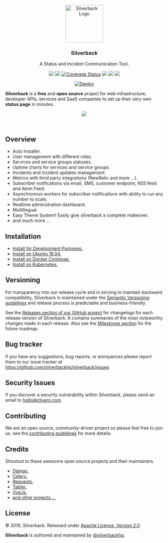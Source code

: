 <p align="center">
    <img alt="Silverback Logo" src="https://silverbackhq.org/logo.png" height="120" />
    <h3 align="center">Silverback</h3>
    <p align="center">A Status and Incident Communication Tool.</p>
    <p align="center">
        <a href="https://travis-ci.org/silverbackhq/Silverback"><img src="https://travis-ci.org/silverbackhq/Silverback.svg?branch=master"></a>
        <a href="https://sonarcloud.io/dashboard?id=silverbackhq_silverback"><img src="https://sonarcloud.io/api/project_badges/measure?project=silverbackhq_silverback&metric=alert_status"></a>
        <a href='https://coveralls.io/github/silverbackhq/silverback?branch=master'><img src='https://coveralls.io/repos/github/silverbackhq/silverback/badge.svg?branch=master' alt='Coverage Status' /></a>
        <a href="https://hub.docker.com/r/clivern/silverback"><img src="https://img.shields.io/badge/Docker-Latest-orange"></a>
        <a href="https://github.com/silverbackhq/Silverback/releases"><img src="https://img.shields.io/badge/Version-v1.0.0--alpha.1-blue.svg"></a>
        <a href="https://github.com/silverbackhq/Silverback/blob/master/LICENSE"><img src="https://img.shields.io/badge/LICENSE-Apache--2.0-orange.svg"></a>
    </p>
</p>
<p align="center">
        <a href="https://heroku.com/deploy" target="_blank"><img src="https://www.herokucdn.com/deploy/button.svg" alt="Deploy"></a>
</p>


**Silverback** is a **free** and **open source** project for web infrastructure, developer APIs, services and SaaS companies to set up their very own **status page** in minutes.

<p align="center">
    <img src="https://raw.githubusercontent.com/silverbackhq/silverback/master/assets/chart.png" />
</p>
<br/>

## Overview

- Auto Installer.
- User management with different roles.
- Services and service groups statuses.
- Uptime charts for services and service groups.
- Incidents and incident updates management.
- Metrics with third party integrations (NewRelic and more ...).
- Subscriber notifications via email, SMS, customer endpoint, RSS feed and Atom Feed.
- Asynchronous workers for subscriber notifications with ability to run any number to scale.
- Realtime administration dashboard.
- Multilingual.
- Easy Theme System! Easily give silverback a complete makeover.
- and much more ...


## Installation

- [Install for Development Purposes.](deployments/development/README.md)
- [Install on Ubuntu 18.04.](deployments/ubuntu-18.04/README.md)
- [Install on Docker Compose.](deployments/docker-compose/README.md)
- [Install on Kubernetes.](deployments/k8s/README.md)


## Versioning

For transparency into our release cycle and in striving to maintain backward compatibility, Silverback is maintained under the [Semantic Versioning guidelines](https://semver.org/) and release process is predictable and business-friendly.

See the [Releases section of our GitHub project](https://github.com/silverbackhq/silverback/releases) for changelogs for each release version of Silverback. It contains summaries of the most noteworthy changes made in each release. Also see the [Milestones section](https://github.com/silverbackhq/silverback/milestones) for the future roadmap.

## Bug tracker

If you have any suggestions, bug reports, or annoyances please report them to our issue tracker at https://github.com/silverbackhq/silverback/issues


## Security Issues

If you discover a security vulnerability within Silverback, please send an email to [hello@clivern.com](mailto:hello@clivern.com)


## Contributing

We are an open source, community-driven project so please feel free to join us. see the [contributing guidelines](CONTRIBUTING.md) for more details.


## Credits

Shoutout to these awesome open source projects and their maintainers.
- [Django.](https://www.djangoproject.com/)
- [Celery.](http://www.celeryproject.org/)
- [Requests.](https://github.com/kennethreitz/requests)
- [Tabler.](https://github.com/tabler/tabler)
- [VueJs.](https://vuejs.org/)
- [and other projects ...](requirements.txt)


## License

© 2019, Silverback. Released under [Apache License, Version 2.0](https://www.apache.org/licenses/LICENSE-2.0).

**Silverback** is authored and maintained by [@silverbackhq](https://github.com/silverbackhq).

